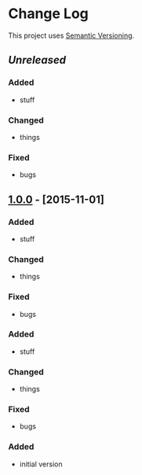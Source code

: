 # Change Log
This project uses [Semantic Versioning](http://semver.org/).

## *Unreleased*
### Added
- stuff

### Changed
- things

### Fixed
- bugs
## [1.0.0](https://github.com/mgk/thingpin/releases/tag/v1.0.0) - [2015-11-01]
### Added
- stuff

### Changed
- things

### Fixed
- bugs
### Added
- stuff

### Changed
- things

### Fixed
- bugs
### Added
- initial version

